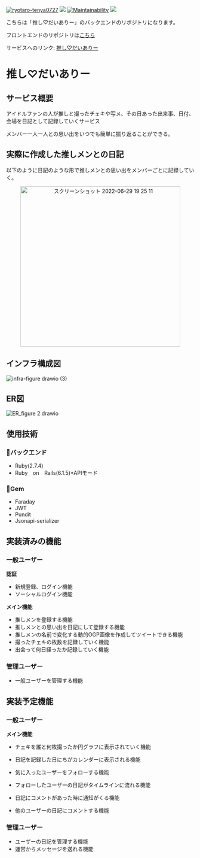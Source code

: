 [![ryotaro-tenya0727](https://circleci.com/gh/ryotaro-tenya0727/portfolio-backend.svg?style=shield)](https://app.circleci.com/pipelines/github/ryotaro-tenya0727/portfolio-backend)
<img src="https://img.shields.io/badge/rails-v6.1.5-red">
[![Maintainability](https://api.codeclimate.com/v1/badges/f03042d62ad2f2d6026f/maintainability)](https://codeclimate.com/github/ryotaro-tenya0727/portfolio-backend/maintainability)
<a href="https://codeclimate.com/github/ryotaro-tenya0727/portfolio-backend/test_coverage"><img src="https://api.codeclimate.com/v1/badges/f03042d62ad2f2d6026f/test_coverage" /></a>

こちらは「推し♡だいありー」のバックエンドのリポジトリになります。

フロントエンドのリポジトリは[こちら](https://github.com/ryotaro-tenya0727/portforio-frontend)

サービスへのリンク: [推し♡だいありー](https://www.oshi-diary.com/)

# 推し♡だいありー

## サービス概要

アイドルファンの人が推しと撮ったチェキや写メ、その日あった出来事、日付、会場を日記として記録していくサービス

メンバー一人一人との思い出をいつでも簡単に振り返ることができる。

## 実際に作成した推しメンとの日記

以下のように日記のような形で推しメンとの思い出をメンバーごとに記録していく。　
<div align="center">
<img width="428" alt="スクリーンショット 2022-06-29 19 25 11" src="https://user-images.githubusercontent.com/71915489/176414909-346fb442-41c7-4ee1-bd14-2e3d3f32dbfc.png">
</div>

## インフラ構成図
![infra-figure drawio (3)](https://user-images.githubusercontent.com/71915489/176634308-bd77985e-34c3-4d72-9f6e-61d2a929dfc2.png)



## ER図

![ER_figure 2 drawio](https://user-images.githubusercontent.com/71915489/176408993-afc680e7-c584-4245-8cdb-178c367671bd.png)

## 使用技術

### 🔻バックエンド
- Ruby(2.7.4)
- Ruby　on　Rails(6.1.5)*APIモード

### 🔻Gem
- Faraday
- JWT
- Pundit
- Jsonapi-serializer



## 実装済みの機能

### 一般ユーザー

**認証**

- 新規登録、ログイン機能
- ソーシャルログイン機能

**メイン機能**

- 推しメンを登録する機能
- 推しメンとの思い出を日記にして登録する機能
- 推しメンの名前で変化する動的OGP画像を作成してツイートできる機能
- 撮ったチェキの枚数を記録していく機能
- 出会って何日経ったか記録していく機能

### 管理ユーザー
- 一般ユーザーを管理する機能

## 実装予定機能

### 一般ユーザー

**メイン機能**

- チェキを誰と何枚撮ったか円グラフに表示されていく機能
- 日記を記録した日にちがカレンダーに表示される機能

- 気に入ったユーザーをフォローする機能
- フォローしたユーザーの日記がタイムラインに流れる機能
- 日記にコメントがあった時に通知がくる機能
- 他のユーザーの日記にコメントする機能


### 管理ユーザー
- ユーザーの日記を管理する機能
- 運営からメッセージを送れる機能




